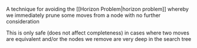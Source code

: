 A technique for avoiding the [[Horizon Problem|horizon problem]] whereby we immediately prune some moves from a node with no further consideration

This is only safe (does not affect completeness) in cases where two moves are equivalent and/or the nodes we remove are very deep in the search tree